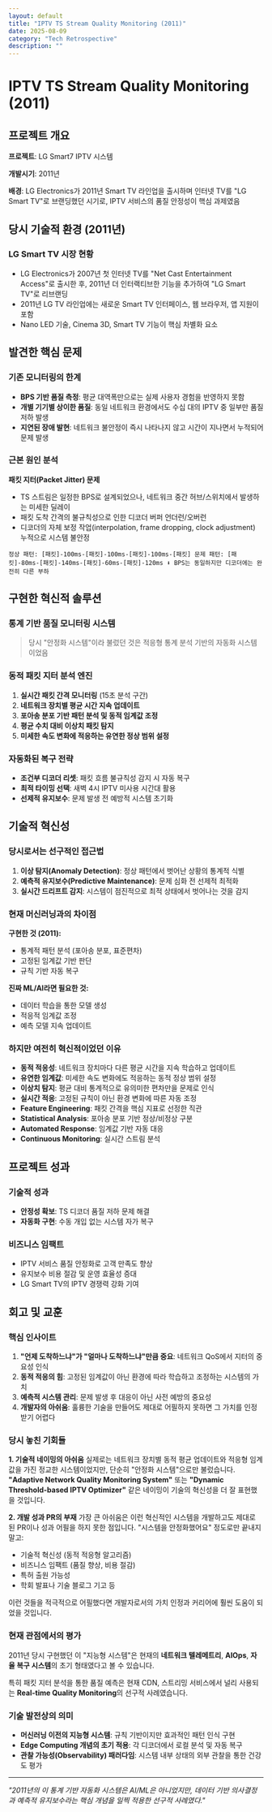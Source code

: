 ```yaml
---
layout: default
title: "IPTV TS Stream Quality Monitoring (2011)"
date: 2025-08-09
category: "Tech Retrospective"
description: ""
---
```


# IPTV TS Stream Quality Monitoring (2011)

## 프로젝트 개요

**프로젝트**: LG Smart7 IPTV 시스템

**개발시기**: 2011년

**배경**: LG Electronics가 2011년 Smart TV 라인업을 출시하며 인터넷 TV를 "LG Smart TV"로 브랜딩했던 시기로, IPTV 서비스의 품질 안정성이 핵심 과제였음

## 당시 기술적 환경 (2011년)

### LG Smart TV 시장 현황

- LG Electronics가 2007년 첫 인터넷 TV를 "Net Cast Entertainment Access"로 출시한 후, 2011년 더 인터랙티브한 기능을 추가하여 "LG Smart TV"로 리브랜딩
- 2011년 LG TV 라인업에는 새로운 Smart TV 인터페이스, 웹 브라우저, 앱 지원이 포함
- Nano LED 기술, Cinema 3D, Smart TV 기능이 핵심 차별화 요소

## 발견한 핵심 문제

### 기존 모니터링의 한계

- **BPS 기반 품질 측정**: 평균 대역폭만으로는 실제 사용자 경험을 반영하지 못함
- **개별 기기별 상이한 품질**: 동일 네트워크 환경에서도 수십 대의 IPTV 중 일부만 품질 저하 발생
- **지연된 장애 발현**: 네트워크 불안정이 즉시 나타나지 않고 시간이 지나면서 누적되어 문제 발생

### 근본 원인 분석

**패킷 지터(Packet Jitter) 문제**

- TS 스트림은 일정한 BPS로 설계되었으나, 네트워크 중간 허브/스위치에서 발생하는 미세한 딜레이
- 패킷 도착 간격의 불규칙성으로 인한 디코더 버퍼 언더런/오버런
- 디코더의 자체 보정 작업(interpolation, frame dropping, clock adjustment) 누적으로 시스템 불안정

`정상 패턴: [패킷]-100ms-[패킷]-100ms-[패킷]-100ms-[패킷]
문제 패턴: [패킷]-80ms-[패킷]-140ms-[패킷]-60ms-[패킷]-120ms
⬇️ BPS는 동일하지만 디코더에는 완전히 다른 부하`

## 구현한 혁신적 솔루션

### 통계 기반 품질 모니터링 시스템

> 당시 "안정화 시스템"이라 불렀던 것은 적응형 통계 분석 기반의 자동화 시스템이었음
> 

### 동적 패킷 지터 분석 엔진

1. **실시간 패킷 간격 모니터링** (15초 분석 구간)
2. **네트워크 장치별 평균 시간 지속 업데이트**
3. **포아송 분포 기반 패턴 분석 및 동적 임계값 조정**
4. **평균 수치 대비 이상치 패킷 탐지**
5. **미세한 속도 변화에 적응하는 유연한 정상 범위 설정**

### 자동화된 복구 전략

- **조건부 디코더 리셋**: 패킷 흐름 불규칙성 감지 시 자동 복구
- **최적 타이밍 선택**: 새벽 4시 IPTV 미사용 시간대 활용
- **선제적 유지보수**: 문제 발생 전 예방적 시스템 초기화

## 기술적 혁신성

### 당시로서는 선구적인 접근법

1. **이상 탐지(Anomaly Detection)**: 정상 패턴에서 벗어난 상황의 통계적 식별
2. **예측적 유지보수(Predictive Maintenance)**: 문제 심화 전 선제적 최적화
3. **실시간 드리프트 감지**: 시스템이 점진적으로 최적 상태에서 벗어나는 것을 감지

### 현재 머신러닝과의 차이점

**구현한 것 (2011):**

- 통계적 패턴 분석 (포아송 분포, 표준편차)
- 고정된 임계값 기반 판단
- 규칙 기반 자동 복구

**진짜 ML/AI라면 필요한 것:**

- 데이터 학습을 통한 모델 생성
- 적응적 임계값 조정
- 예측 모델 지속 업데이트

### 하지만 여전히 혁신적이었던 이유

- **동적 적응성**: 네트워크 장치마다 다른 평균 시간을 지속 학습하고 업데이트
- **유연한 임계값**: 미세한 속도 변화에도 적응하는 동적 정상 범위 설정
- **이상치 탐지**: 평균 대비 통계적으로 유의미한 편차만을 문제로 인식
- **실시간 적응**: 고정된 규칙이 아닌 환경 변화에 따른 자동 조정
- **Feature Engineering**: 패킷 간격을 핵심 지표로 선정한 직관
- **Statistical Analysis**: 포아송 분포 기반 정상/비정상 구분
- **Automated Response**: 임계값 기반 자동 대응
- **Continuous Monitoring**: 실시간 스트림 분석

## 프로젝트 성과

### 기술적 성과

- **안정성 확보**: TS 디코더 품질 저하 문제 해결
- **자동화 구현**: 수동 개입 없는 시스템 자가 복구

### 비즈니스 임팩트

- IPTV 서비스 품질 안정화로 고객 만족도 향상
- 유지보수 비용 절감 및 운영 효율성 증대
- LG Smart TV의 IPTV 경쟁력 강화 기여

## 회고 및 교훈

### 핵심 인사이트

1. **"언제 도착하느냐"가 "얼마나 도착하느냐"만큼 중요**: 네트워크 QoS에서 지터의 중요성 인식
2. **동적 적응의 힘**: 고정된 임계값이 아닌 환경에 따라 학습하고 조정하는 시스템의 가치
3. **예측적 시스템 관리**: 문제 발생 후 대응이 아닌 사전 예방의 중요성
4. **개발자의 아쉬움**: 훌륭한 기술을 만들어도 제대로 어필하지 못하면 그 가치를 인정받기 어렵다

### 당시 놓친 기회들

**1. 기술적 네이밍의 아쉬움**
실제로는 네트워크 장치별 동적 평균 업데이트와 적응형 임계값을 가진 정교한 시스템이었지만, 단순히 "안정화 시스템"으로만 불렀습니다. **"Adaptive Network Quality Monitoring System"** 또는 **"Dynamic Threshold-based IPTV Optimizer"** 같은 네이밍이 기술의 혁신성을 더 잘 표현했을 것입니다.

**2. 개발 성과 PR의 부재**
가장 큰 아쉬움은 이런 혁신적인 시스템을 개발하고도 제대로 된 PR이나 성과 어필을 하지 못한 점입니다. "시스템을 안정화했어요" 정도로만 끝내지 말고:

- 기술적 혁신성 (동적 적응형 알고리즘)
- 비즈니스 임팩트 (품질 향상, 비용 절감)
- 특허 출원 가능성
- 학회 발표나 기술 블로그 기고 등

이런 것들을 적극적으로 어필했다면 개발자로서의 가치 인정과 커리어에 훨씬 도움이 되었을 것입니다.

### 현재 관점에서의 평가

2011년 당시 구현했던 이 "지능형 시스템"은 현재의 **네트워크 텔레메트리**, **AIOps**, **자율 복구 시스템**의 초기 형태였다고 볼 수 있습니다.

특히 패킷 지터 분석을 통한 품질 예측은 현재 CDN, 스트리밍 서비스에서 널리 사용되는 **Real-time Quality Monitoring**의 선구적 사례였습니다.

### 기술 발전상의 의미

- **머신러닝 이전의 지능형 시스템**: 규칙 기반이지만 효과적인 패턴 인식 구현
- **Edge Computing 개념의 초기 적용**: 각 디코더에서 로컬 분석 및 자동 복구
- **관찰 가능성(Observability) 패러다임**: 시스템 내부 상태의 외부 관찰을 통한 건강도 평가

---

*"2011년의 이 통계 기반 자동화 시스템은 AI/ML은 아니었지만, 데이터 기반 의사결정과 예측적 유지보수라는 핵심 개념을 일찍 적용한 선구적 사례였다."*